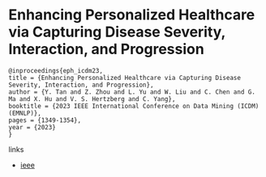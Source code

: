 # Enhancing Personalized Healthcare via Capturing Disease Severity, Interaction, and Progression

```
@inproceedings{eph_icdm23,
title = {Enhancing Personalized Healthcare via Capturing Disease Severity, Interaction, and Progression},
author = {Y. Tan and Z. Zhou and L. Yu and W. Liu and C. Chen and G. Ma and X. Hu and V. S. Hertzberg and C. Yang},
booktitle = {2023 IEEE International Conference on Data Mining (ICDM) (EMNLP)},
pages = {1349-1354},
year = {2023}
}
```

links
- [ieee](https://doi.org/10.1109/ICDM58522.2023.00173)
